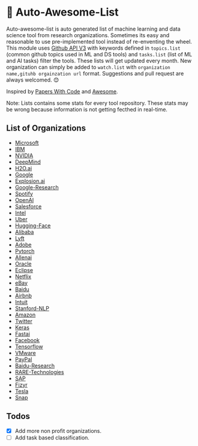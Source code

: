 # :dizzy: Auto-Awesome-List

Auto-awesome-list is auto generated list of machine learning and data science tool from research organizations. Sometimes its easy and reasonable to use pre-implemented tool instead of re-enventing the wheel. This module uses [Github API V3](https://developer.github.com/v3/) with keywords defined in `topics.list` (common github topics used in ML and DS tools) and `tasks.list` (list of ML and AI tasks) filter the tools. These lists will get updated every month. New organization can simply be added to `watch.list` with `organization name,gituhb orgainzation url` format. Suggestions and pull request are always welcomed. :blush:

Inspired by [Papers With Code](https://paperswithcode.com/) and [Awesome](https://github.com/sindresorhus/awesome).

Note: Lists contains some stats for every tool repository. These stats may be wrong because information is not getting fecthed in real-time. 

## List of Organizations

- [Microsoft](data/microsoft.md)
- [IBM](data/ibm.md)
- [NVIDIA](data/nvidia.md)
- [DeepMind](data/deepmind.md)
- [H2O.ai](data/h2o.ai.md)
- [Google](data/google.md)
- [Explosion.ai](data/explosion.ai.md)
- [Google-Research](data/google-research.md)
- [Spotify](data/spotify.md)
- [OpenAI](data/openai.md)
- [Salesforce](data/salesforce.md)
- [Intel](data/intel.md)
- [Uber](data/uber.md)
- [Hugging-Face](data/hugging-face.md)
- [Alibaba](data/alibaba.md)
- [Lyft](data/lyft.md)
- [Adobe](data/adobe.md)
- [Pytorch](data/pytorch.md)
- [Allenai](data/allenai.md)
- [Oracle](data/oracle.md)
- [Eclipse](data/eclipse.md)
- [Netflix](data/netflix.md)
- [eBay](data/ebay.md)
- [Baidu](data/baidu.md)
- [Airbnb](data/airbnb.md)
- [Intuit](data/intuit.md)
- [Stanford-NLP](data/stanford-nlp.md)
- [Amazon](data/amazon.md)
- [Twitter](data/twitter.md)
- [Keras](data/keras.md)
- [Fastai](data/fastai.md)
- [Facebook](data/facebook.md)
- [Tensorflow](data/tensorflow.md)
- [VMware](data/vmware.md)
- [PayPal](data/paypal.md)
- [Baidu-Research](data/baidu-research.md)
- [RARE-Technologies](data/rare-technologies.md)
- [SAP](data/sap.md)
- [Fizyr](data/fizyr.md)
- [Tesla](data/tesla.md)
- [Snap](data/snap.md)

## Todos

- [x] Add more non profit organizations.
- [ ] Add task based classification.
